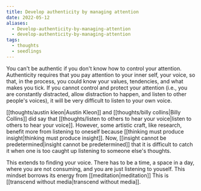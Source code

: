 ```yaml
---
title: Develop authenticity by managing attention
date: 2022-05-12
aliases:
  - Develop-authenticity-by-managing-attention
  - develop-authenticity-by-managing-attention
tags:
  - thoughts
  - seedlings
---
```

You can't be authentic if you don't know how to control your attention. Authenticity requires that you pay attention to your inner self, your voice, so that, in the process, you could know your values, tendencies, and what makes you tick. If you cannot control and protect your attention (i.e., you are constantly distracted, allow distraction to happen, and listen to other people's voices), it will be very difficult to listen to your own voice.

[[thoughts/austin kleon|Austin Kleon]] and [[thoughts/billy collins|Billy Collins]] did say that [[thoughts/listen to others to hear your voice|listen to others to hear your voice]]. However, some artistic craft, like research, benefit more from listening to oneself because [[thinking must produce insight|thinking must produce insight]]. Now, [[insight cannot be predetermined|insight cannot be predetermined]] that it is difficult to catch it when one is too caught up listening to someone else's thoughts.

This extends to finding your voice. There has to be a time, a space in a day, where you are not consuming, and you are just listening to youself. This mindset borrows its energy from [[meditation|meditation]] This is [[transcend without media|transcend without media]].